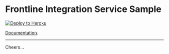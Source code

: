 # Frontline Integration Service Sample

[![Deploy to Heroku](https://www.herokucdn.com/deploy/button.svg)](https://heroku.com/deploy?template=https://github.com/tigerfarm/tigfrontlinejson)

[Documentation](https://github.com/tigerfarm/work/tree/master/book/Frontline).

--------------------------------------------------------------------------------

Cheers...
